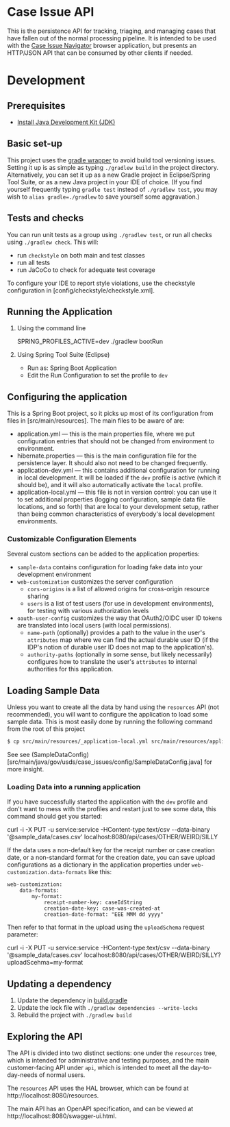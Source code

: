 # Case Issue API

This is the persistence API for tracking, triaging, and managing cases that
have fallen out of the normal processing pipeline. It is intended to be used with
the [Case Issue Navigator](../case-issue-navigator) browser application, but presents
an HTTP/JSON API that can be consumed by other clients if needed.

# Development

## Prerequisites
- [Install Java Development Kit (JDK)](https://www.oracle.com/technetwork/java/javase/downloads/index.html)

## Basic set-up

This project uses the [gradle wrapper](https://docs.gradle.org/current/userguide/gradle_wrapper.html) to avoid build tool versioning issues. Setting it up is as simple as typing `./gradlew build` in the project directory. Alternatively, you can set it up as a new Gradle project in Eclipse/Spring Tool Suite, or as a new Java project in your IDE of choice. (If you find yourself frequently typing `gradle test` instead of `./gradlew test`, you may wish to `alias gradle=./gradlew` to save yourself some aggravation.)

## Tests and checks

You can run unit tests as a group using `./gradlew test`, or run all checks using `./gradlew check`. This will:

* run `checkstyle` on both main and test classes
* run all tests
* run JaCoCo to check for adequate test coverage

To configure your IDE to report style violations, use the checkstyle configuration in [config/checkstyle/checkstyle.xml].

## Running the Application

1. Using the command line

     SPRING_PROFILES_ACTIVE=dev ./gradlew bootRun

1. Using Spring Tool Suite (Eclipse)
   * Run as: Spring Boot Application
   * Edit the Run Configuration to set the profile to `dev`

## Configuring the application

This is a Spring Boot project, so it picks up most of its configuration from files in [src/main/resources].
The main files to be aware of are:

* application.yml — this is the main properties file, where we put configuration entries that
  should not be changed from environment to environment.
* hibernate.properties — this is the main configuration file for the persistence layer. It should
  also not need to be changed frequently.
* application-dev.yml — this contains additional configuration for running in local development.
  It will be loaded if the `dev` profile is active (which it should be), and it will also automatically
  activate the `local` profile.
* application-local.yml — this file is not in version control: you can use it to set additional properties
  (logging configuration, sample data file locations, and so forth) that are local to your development
  setup, rather than being common characteristics of everybody's local development environments.

### Customizable Configuration Elements

Several custom sections can be added to the application properties:

* `sample-data` contains configuration for loading fake data into your development environment
* `web-customization` customizes the server configuration
    * `cors-origins` is a list of allowed origins for cross-origin resource sharing
    * `users` is a list of test users (for use in development environments), for testing with various
    authorization levels
* `oauth-user-config` customizes the way that OAuth2/OIDC user ID tokens are translated into local
  users (with local permissions).
    * `name-path` (optionally) provides a path to the value in the user's `attributes` map where we can find
    the actual durable user ID (if the IDP's notion of durable user ID does not map to the application's).
    * `authority-paths` (optionally in some sense, but likely necessarily) configures how to translate the
    user's `attributes` to internal authorities for this application.

## Loading Sample Data
Unless you want to create all the data by hand using the `resources` API (not recommended),
you will want to configure the application to load some sample data. This is most easily done
by running the following command from the root of this project

```bash
$ cp src/main/resources/_application-local.yml src/main/resources/application-local.yml
```

See see (SampleDataConfig)[src/main/java/gov/usds/case_issues/config/SampleDataConfig.java] for more insight.

### Loading Data into a running application

If you have successfully started the application with the `dev` profile and don't want to mess
with the profiles and restart just to see some data, this command should get you started:

   curl -i -X PUT -u service:service -HContent-type:text/csv --data-binary '@sample_data/cases.csv' localhost:8080/api/cases/OTHER/WEIRD/SILLY

If the data uses a non-default key for the receipt number or case creation date, or a non-standard
format for the creation date, you can save upload configurations as a dictionary in the application
properties under `web-customization.data-formats` like this:

    web-customization:
        data-formats:
            my-format:
                receipt-number-key: caseIdString
                creation-date-key: case-was-created-at
                creation-date-format: "EEE MMM dd yyyy"

Then refer to that format in the upload using the `uploadSchema` request parameter:

   curl -i -X PUT -u service:service -HContent-type:text/csv --data-binary '@sample_data/cases.csv' localhost:8080/api/cases/OTHER/WEIRD/SILLY?uploadScehma=my-format

## Updating a dependency

1. Update the dependency in [build.gradle](../build.gradle#L21)
2. Update the lock file with `./gradlew dependencies --write-locks`
3. Rebuild the project with `./gradlew build`

## Exploring the API

The API is divided into two distinct sections: one under the `resources` tree, which is
intended for administrative and testing purposes, and the main customer-facing API under
`api`, which is intended to meet all the day-to-day-needs of normal users.

The `resources` API uses the HAL browser, which can be found at http://localhost:8080/resources.

The main API has an OpenAPI specification, and can be viewed at http://localhost:8080/swagger-ui.html.
